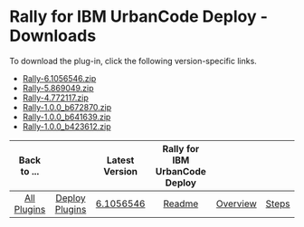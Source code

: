 
# Rally for IBM UrbanCode Deploy - Downloads

To download the plug-in, click the following version-specific links.
- [Rally-6.1056546.zip](https://raw.githubusercontent.com/UrbanCode/IBM-UCD-PLUGINS/main/files/Rally/Rally-6.1056546.zip)
- [Rally-5.869049.zip](https://raw.githubusercontent.com/UrbanCode/IBM-UCD-PLUGINS/main/files/Rally/Rally-5.869049.zip)
- [Rally-4.772117.zip](https://raw.githubusercontent.com/UrbanCode/IBM-UCD-PLUGINS/main/files/Rally/Rally-4.772117.zip)
- [Rally-1.0.0_b672870.zip](https://raw.githubusercontent.com/UrbanCode/IBM-UCD-PLUGINS/main/files/Rally/Rally-1.0.0_b672870.zip)
- [Rally-1.0.0_b641639.zip](https://raw.githubusercontent.com/UrbanCode/IBM-UCD-PLUGINS/main/files/Rally/Rally-1.0.0_b641639.zip)
- [Rally-1.0.0_b423612.zip](https://raw.githubusercontent.com/UrbanCode/IBM-UCD-PLUGINS/main/files/Rally/Rally-1.0.0_b423612.zip)

|Back to ...||Latest Version|Rally for IBM UrbanCode Deploy |||
| :---: | :---: | :---: | :---: | :---: | :---: |
|[All Plugins](../../index.md)|[Deploy Plugins](../README.md)|[6.1056546](https://raw.githubusercontent.com/UrbanCode/IBM-UCD-PLUGINS/main/files/Rally/Rally-6.1056546.zip)|[Readme](README.md)|[Overview](overview.md)|[Steps](steps.md)|
